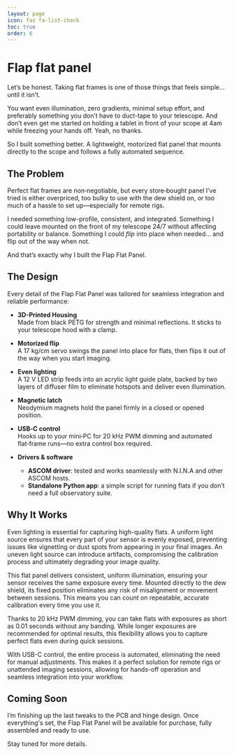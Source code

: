 ```yaml
---
layout: page
icon: fas fa-list-check
toc: true
order: 6
---
```


# Flap flat panel

Let’s be honest. Taking flat frames is one of those things that feels simple... until it isn’t.

You want even illumination, zero gradients, minimal setup effort, and preferably something you don’t have to duct-tape to your telescope. And don’t even get me started on holding a tablet in front of your scope at 4am while freezing your hands off. Yeah, no thanks.

So I built something better. A lightweight, motorized flat panel that mounts directly to the scope and follows a fully automated sequence.

## The Problem

Perfect flat frames are non‑negotiable, but every store‑bought panel I’ve tried is either overpriced, too bulky to use with the dew shield on, or too much of a hassle to set up—especially for remote rigs.

I needed something low-profile, consistent, and integrated. Something I could leave mounted on the front of my telescope 24/7 without affecting portability or balance. Something I could *flip* into place when needed... and flip out of the way when not.

And that’s exactly why I built the Flap Flat Panel.

## The Design

Every detail of the Flap Flat Panel was tailored for seamless integration and reliable performance:

- **3D-Printed Housing**  
  Made from black PETG for strength and minimal reflections. It sticks to your telescope hood with a clamp.

- **Motorized flip**  
  A 17 kg/cm servo swings the panel into place for flats, then flips it out of the way when you start imaging.

- **Even lighting**  
  A 12 V LED strip feeds into an acrylic light guide plate, backed by two layers of diffuser film to eliminate hotspots and deliver even illumination.

- **Magnetic latch**  
  Neodymium magnets hold the panel firmly in a closed or opened position.

- **USB‑C control**  
  Hooks up to your mini‑PC for 20 kHz PWM dimming and automated flat‑frame runs—no extra control box required.

- **Drivers & software**  
  - **ASCOM driver**: tested and works seamlessly with N.I.N.A and other ASCOM hosts.  
  - **Standalone Python app**: a simple script for running flats if you don’t need a full observatory suite.  


## Why It Works

Even lighting is essential for capturing high-quality flats. A uniform light source ensures that every part of your sensor is evenly exposed, preventing issues like vignetting or dust spots from appearing in your final images. An uneven light source can introduce artifacts, compromising the calibration process and ultimately degrading your image quality.

This flat panel delivers consistent, uniform illumination, ensuring your sensor receives the same exposure every time. Mounted directly to the dew shield, its fixed position eliminates any risk of misalignment or movement between sessions. This means you can count on repeatable, accurate calibration every time you use it.

Thanks to 20 kHz PWM dimming, you can take flats with exposures as short as 0.01 seconds without any banding. While longer exposures are recommended for optimal results, this flexibility allows you to capture perfect flats even during quick sessions.

With USB-C control, the entire process is automated, eliminating the need for manual adjustments. This makes it a perfect solution for remote rigs or unattended imaging sessions, allowing for hands-off operation and seamless integration into your workflow.

## Coming Soon

I’m finishing up the last tweaks to the PCB and hinge design. Once everything's set, the Flap Flat Panel will be available for purchase, fully assembled and ready to use.

Stay tuned for more details.
